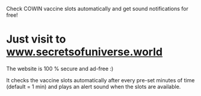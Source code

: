 Check COWIN vaccine slots automatically and get sound notifications for free!
# Just visit to www.secretsofuniverse.world 
The website is 100 % secure and ad-free :)

It checks the vaccine slots automatically after every pre-set minutes of time (default = 1 min) and plays an alert sound when the slots are available.

